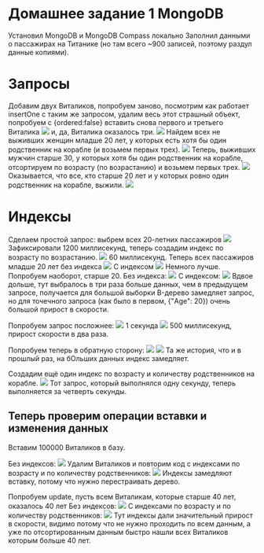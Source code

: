 # Домашнее задание 1 MongoDB
Установил MongoDB и MongoDB Compass локально
Заполнил данными о пассажирах на Титанике (но там всего ~900 записей, поэтому раздул данные копиями).
# Запросы
Добавим двух Виталиков, попробуем заново, посмотрим как работает insertOne с таким же запросом, удалим весь этот страшный объект, попробуем с {ordered:false} вставить снова первого и третьего Виталика
![](https://github.com/cry20011/mongodb_hw/raw/main/screens/screen1.png)
и, да, Виталика оказалось три.
![](https://github.com/cry20011/mongodb_hw/raw/main/screens/screen2.png)
Найдем всех не выживших женщин младше 20 лет, у которых есть хотя бы один родственник на корабле (и возьмем первых трех).
![](https://github.com/cry20011/mongodb_hw/raw/main/screens/screen3.png)
Теперь, выживших мужчин старше 30, у которых хотя бы один родственник на корабле, отсортируем по возрасту (по возрастанию) и возьмем первых трех.
![](https://github.com/cry20011/mongodb_hw/raw/main/screens/screen4.png)
Оказывается, что все, кто старше 20 лет и у которых ровно один родственник на корабле, выжили.
![](https://github.com/cry20011/mongodb_hw/raw/main/screens/screen5.png)
# Индексы
Сделаем простой запрос: выбрем всех 20-летних пассажиров
![](https://github.com/cry20011/mongodb_hw/raw/main/screens/screen6.png)
Зафиксировали 1200 миллисекунд, теперь создадим индекс по возрасту по возрастанию.
![](https://github.com/cry20011/mongodb_hw/raw/main/screens/screen7.png)
60 миллисекунд.
Теперь всех пассажиров младше 20 лет без индекса
![](https://github.com/cry20011/mongodb_hw/raw/main/screens/screen8.png)
С индексом
![](https://github.com/cry20011/mongodb_hw/raw/main/screens/screen9.png)
Немного лучше. Попробуем наоборот, старше 20. Без индекса:
![](https://github.com/cry20011/mongodb_hw/raw/main/screens/screen10.png)
С индексом:
![](https://github.com/cry20011/mongodb_hw/raw/main/screens/screen11.png)
Вдвое дольше, тут выбралось в три раза больше данных, чем в предыдущем запросе, получается для большой выборки B-дерево замедляет запрос, но для точечного запроса (как было в первом, {"Age": 20}) очень большой прирост в скорости.

Попробуем запрос посложнее:
![](https://github.com/cry20011/mongodb_hw/raw/main/screens/screen12.png)
1 секунда
![](https://github.com/cry20011/mongodb_hw/raw/main/screens/screen13.png)
500 миллисекунд, прирост скорости в два раза.

Попробуем теперь в обратную сторону:
![](https://github.com/cry20011/mongodb_hw/raw/main/screens/screen15.png)
![](https://github.com/cry20011/mongodb_hw/raw/main/screens/screen16.png)
Та же история, что и в прошлый раз, на бОльших данных индекс замедляет.

Создадим ещё один индекс по возрасту и количеству родственников на корабле.
![](https://github.com/cry20011/mongodb_hw/raw/main/screens/screen17.png)
Тот запрос, который выполнялся одну секунду, теперь выполняется за четверть секунды.

## Теперь проверим операции вставки и изменения данных
Вставим 100000 Виталиков в базу.

Без индексов:
![](https://github.com/cry20011/mongodb_hw/raw/main/screens/screen18.png)
Удалим Виталиков и повторим код с индексами по возрасту и по количеству родственников:
![](https://github.com/cry20011/mongodb_hw/raw/main/screens/screen19.png)
Индексы замедляют вставку, потому что нужно перестраивать дерево.

Попробуем update, пусть всем Виталикам, которые старше 40 лет, оказалось 40 лет
Без индексов:
![](https://github.com/cry20011/mongodb_hw/raw/main/screens/screen20.png)
C индексами по возрасту и по количеству родственников:
![](https://github.com/cry20011/mongodb_hw/raw/main/screens/screen21.png)
Тут индексы дали значительный прирост в скорости, видимо потому что не нужно проходить по всем данным, а уже по отсортированным данным быстро нашли всех Виталиков которым больше 40 лет.
